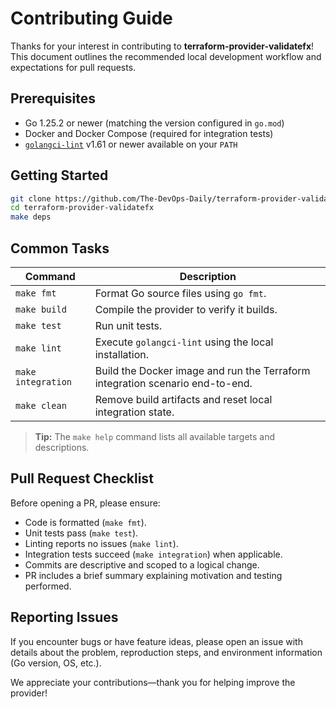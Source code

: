 # Contributing Guide

Thanks for your interest in contributing to **terraform-provider-validatefx**! This document outlines the recommended local development workflow and expectations for pull requests.

## Prerequisites

- Go 1.25.2 or newer (matching the version configured in `go.mod`)
- Docker and Docker Compose (required for integration tests)
- [`golangci-lint`](https://golangci-lint.run/) v1.61 or newer available on your `PATH`

## Getting Started

```bash
git clone https://github.com/The-DevOps-Daily/terraform-provider-validatefx.git
cd terraform-provider-validatefx
make deps
```

## Common Tasks

| Command | Description |
| --- | --- |
| `make fmt` | Format Go source files using `go fmt`. |
| `make build` | Compile the provider to verify it builds. |
| `make test` | Run unit tests. |
| `make lint` | Execute `golangci-lint` using the local installation. |
| `make integration` | Build the Docker image and run the Terraform integration scenario end-to-end. |
| `make clean` | Remove build artifacts and reset local integration state. |

> **Tip:** The `make help` command lists all available targets and descriptions.

## Pull Request Checklist

Before opening a PR, please ensure:

- Code is formatted (`make fmt`).
- Unit tests pass (`make test`).
- Linting reports no issues (`make lint`).
- Integration tests succeed (`make integration`) when applicable.
- Commits are descriptive and scoped to a logical change.
- PR includes a brief summary explaining motivation and testing performed.

## Reporting Issues

If you encounter bugs or have feature ideas, please open an issue with details about the problem, reproduction steps, and environment information (Go version, OS, etc.).

We appreciate your contributions—thank you for helping improve the provider!
